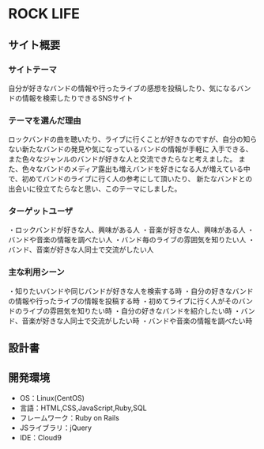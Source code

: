 # ROCK LIFE

## サイト概要
### サイトテーマ
自分が好きなバンドの情報や行ったライブの感想を投稿したり、気になるバンドの情報を検索したりできるSNSサイト

### テーマを選んだ理由
ロックバンドの曲を聴いたり、ライブに行くことが好きなのですが、自分の知らない新たなバンドの発見や気になっているバンドの情報が手軽に
入手できる、また色々なジャンルのバンドが好きな人と交流できたらなと考えました。
また、色々なバンドのメディア露出も増えバンドを好きになる人が増えている中で、初めてバンドのライブに行く人の参考にして頂いたり、
新たなバンドとの出会いに役立てたらなと思い、このテーマにしました。

### ターゲットユーザ
・ロックバンドが好きな人、興味がある人
・音楽が好きな人、興味がある人
・バンドや音楽の情報を調べたい人
・バンド毎のライブの雰囲気を知りたい人
・バンド、音楽が好きな人同士で交流がしたい人

### 主な利用シーン
・知りたいバンドや同じバンドが好きな人を検索する時
・自分の好きなバンドの情報や行ったライブの情報を投稿する時
・初めてライブに行く人がそのバンドのライブの雰囲気を知りたい時
・自分の好きなバンドを紹介したい時
・バンド、音楽が好きな人同士で交流がしたい時
・バンドや音楽の情報を調べたい時

## 設計書


## 開発環境
- OS：Linux(CentOS)
- 言語：HTML,CSS,JavaScript,Ruby,SQL
- フレームワーク：Ruby on Rails
- JSライブラリ：jQuery
- IDE：Cloud9

